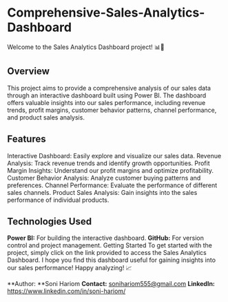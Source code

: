 # Comprehensive-Sales-Analytics-Dashboard
Welcome to the Sales Analytics Dashboard project! 📊🚀

## Overview
This project aims to provide a comprehensive analysis of our sales data through an interactive dashboard built using Power BI. The dashboard offers valuable insights into our sales performance, including revenue trends, profit margins, customer behavior patterns, channel performance, and product sales analysis.

## Features
Interactive Dashboard: Easily explore and visualize our sales data.
Revenue Analysis: Track revenue trends and identify growth opportunities.
Profit Margin Insights: Understand our profit margins and optimize profitability.
Customer Behavior Analysis: Analyze customer buying patterns and preferences.
Channel Performance: Evaluate the performance of different sales channels.
Product Sales Analysis: Gain insights into the sales performance of individual products.
## Technologies Used
**Power BI:** For building the interactive dashboard.
**GitHub:** For version control and project management.
Getting Started
To get started with the project, simply click on the link provided to access the Sales Analytics Dashboard.
I hope you find this dashboard useful for gaining insights into our sales performance!
Happy analyzing! 📈

**Author: **Soni Hariom
**Contact:** sonihariom555@gmail.com
**LinkedIn:** https://www.linkedin.com/in/soni-hariom/
